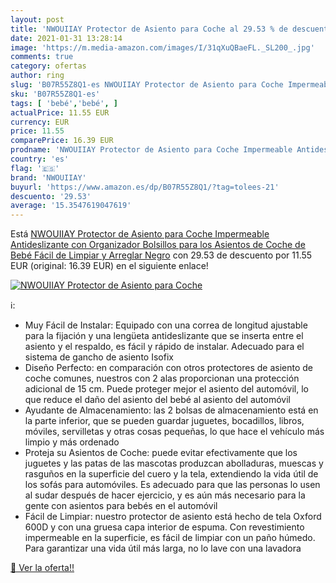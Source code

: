 ```yaml
---
layout: post
title: 'NWOUIIAY Protector de Asiento para Coche al 29.53 % de descuento'
date: 2021-01-31 13:28:14
image: 'https://m.media-amazon.com/images/I/31qXuQBaeFL._SL200_.jpg'
comments: true
category: ofertas
author: ring
slug: 'B07R55Z8Q1-es NWOUIIAY Protector de Asiento para Coche Impermeable...'
sku: 'B07R55Z8Q1-es'
tags: [ 'bebé','bebé', ]
actualPrice: 11.55 EUR
currency: EUR
price: 11.55
comparePrice: 16.39 EUR
prodname: 'NWOUIIAY Protector de Asiento para Coche Impermeable Antideslizante con Organizador Bolsillos para los Asientos de Coche de Bebé Fácil de Limpiar y Arreglar Negro'
country: 'es'
flag: '🇪🇸'
brand: 'NWOUIIAY'
buyurl: 'https://www.amazon.es/dp/B07R55Z8Q1/?tag=tolees-21'
descuento: '29.53'
average: '15.3547619047619'
---
```


Está [NWOUIIAY Protector de Asiento para Coche Impermeable Antideslizante con Organizador Bolsillos para los Asientos de Coche de Bebé Fácil de Limpiar y Arreglar Negro](https://www.amazon.es/dp/B07R55Z8Q1/?tag=tolees-21) con 29.53 de descuento por 11.55 EUR (original: 16.39 EUR) en el siguiente enlace!

[![NWOUIIAY Protector de Asiento para Coche](https://m.media-amazon.com/images/I/31qXuQBaeFL._SL200_.jpg)](https://www.amazon.es/dp/B07R55Z8Q1/?tag=tolees-21)

ℹ️:

- Muy Fácil de Instalar: Equipado con una correa de longitud ajustable para la fijación y una lengüeta antideslizante que se inserta entre el asiento y el respaldo, es fácil y rápido de instalar. Adecuado para el sistema de gancho de asiento Isofix
- Diseño Perfecto: en comparación con otros protectores de asiento de coche comunes, nuestros con 2 alas proporcionan una protección adicional de 15 cm. Puede proteger mejor el asiento del automóvil, lo que reduce el daño del asiento del bebé al asiento del automóvil
- Ayudante de Almacenamiento: las 2 bolsas de almacenamiento está en la parte inferior, que se pueden guardar juguetes, bocadillos, libros, móviles, servilletas y otras cosas pequeñas, lo que hace el vehículo más limpio y más ordenado
- Proteja su Asientos de Coche: puede evitar efectivamente que los juguetes y las patas de las mascotas produzcan abolladuras, muescas y rasguños en la superficie del cuero y la tela, extendiendo la vida útil de los sofás para automóviles. Es adecuado para que las personas lo usen al sudar después de hacer ejercicio, y es aún más necesario para la gente con asientos para bebés en el automóvil
- Fácil de Limpiar: nuestro protector de asiento está hecho de tela Oxford 600D y con una gruesa capa interior de espuma. Con revestimiento impermeable en la superficie, es fácil de limpiar con un paño húmedo. Para garantizar una vida útil más larga, no lo lave con una lavadora

[🛒 Ver la oferta!!](https://www.amazon.es/dp/B07R55Z8Q1/?tag=tolees-21)
